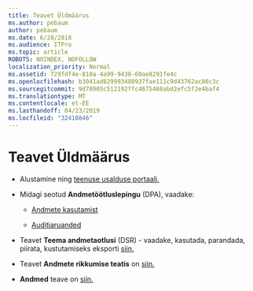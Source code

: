 ```yaml
---
title: Teavet Üldmäärus
ms.author: pebaum
author: pebaum
ms.date: 6/28/2018
ms.audience: ITPro
ms.topic: article
ROBOTS: NOINDEX, NOFOLLOW
localization_priority: Normal
ms.assetid: 729fdf4e-810a-4a99-9438-60ae8291fe4c
ms.openlocfilehash: b3041ad829993480937fae111c9d43762ac86c3c
ms.sourcegitcommit: 9d78905c512192ffc4675468abd2efc5f2e4baf4
ms.translationtype: MT
ms.contentlocale: et-EE
ms.lasthandoff: 04/23/2019
ms.locfileid: "32410846"
---
```

# <a name="information-about-gdpr"></a>Teavet Üldmäärus

- Alustamine ning [teenuse usalduse portaali.](https://servicetrust.microsoft.com/ViewPage/GDPRGetStarted)
    
- Midagi seotud **Andmetöötluslepingu** (DPA), vaadake: 
    
  - [Andmete kasutamist](https://servicetrust.microsoft.com/ViewPage/TrustDocuments)
    
  - [Auditiaruanded](https://servicetrust.microsoft.com/ViewPage/MSComplianceGuide)
    
- Teavet **Teema andmetaotlusi** (DSR) - vaadake, kasutada, parandada, piirata, kustutamiseks eksporti [siin.](https://docs.microsoft.com/microsoft-365/compliance/gdpr-dsr-office365)
    
- Teavet **Andmete rikkumise teatis** on [siin.](https://servicetrust.microsoft.com/ViewPage/GDPRBreach)
    
- **Andmed** teave on [siin.](https://products.office.com/where-is-your-data-located?ms.officeurl=datamaps&amp;geo=All#All)
    

